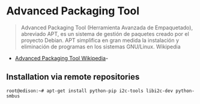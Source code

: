 Advanced Packaging Tool
==

> Advanced Packaging Tool (Herramienta Avanzada de Empaquetado), abreviado APT, es un sistema de gestión de paquetes creado por el proyecto Debian. APT simplifica en gran medida la instalación y eliminación de programas en los sistemas GNU/Linux. Wikipedia

- [Advanced Packaging Tool Wikipedia](https://es.wikipedia.org/wiki/Advanced_Packaging_Tool)-

## Installation via remote repositories

    root@edison:~# apt-get install python-pip i2c-tools libi2c-dev python-smbus

